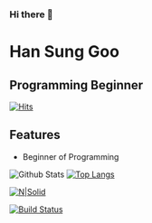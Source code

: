 ### Hi there 👋
# Han Sung Goo
## Programming Beginner
[![Hits](https://hits.seeyoufarm.com/api/count/incr/badge.svg?url=https%3A%2F%2Fgithub.com%2FSunggooHan&count_bg=%239A9A9A&title_bg=%23555555&icon=&icon_color=%23E7E7E7&title=hits&edge_flat=false)](https://hits.seeyoufarm.com)
## Features
- Beginner of Programming


![Github Stats](https://github-readme-stats.vercel.app/api?username=SunggooHan&theme=github_dark&show_icons=true)
[![Top Langs](https://github-readme-stats.vercel.app/api/top-langs/?username=SunggooHan&theme=github_dark&layout=compact)](https://github.com/anuraghazra/github-readme-stats)

[![N|Solid](https://cldup.com/dTxpPi9lDf.thumb.png)](https://nodesource.com/products/nsolid)

[![Build Status](https://travis-ci.org/joemccann/dillinger.svg?branch=master)](https://travis-ci.org/joemccann/dillinger)
